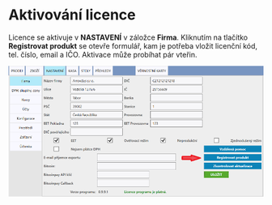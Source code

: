 # Aktivování licence

Licence se aktivuje v **NASTAVENÍ** v záložce **Firma**. Kliknutím na tlačítko **Registrovat produkt** se otevře formulář, kam je potřeba vložit licenční kód, tel. číslo, email a IČO. Aktivace může probíhat pár vteřin.

![](img/licence.png)
